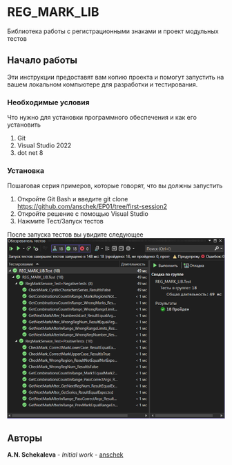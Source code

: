# REG_MARK_LIB
Библиотека работы с регистрационными знаками и проект модульных тестов

## Начало работы

Эти инструкции предоставят вам копию проекта и помогут запустить на вашем локальном компьютере для разработки и тестирования.

### Необходимые условия

Что нужно для установки программного обеспечения и как его установить
1. Git
2. Visual Studio 2022
3. dot net 8

### Установка

Пошаговая серия примеров, которые говорят, что вы должны запустить
1. Откройте Git Bash и введите git clone https://github.com/anschek/EP01/tree/first-session2
3. Откройте решение с помощью Visual Studio
4. Нажмите Тест/Запуск тестов

После запуска тестов вы увидите следующее
![результаты тестов](./docs/test_result.png)
## Авторы

**A.N. Schekaleva** - *Initial work* - [anschek](https://github.com/anschek)